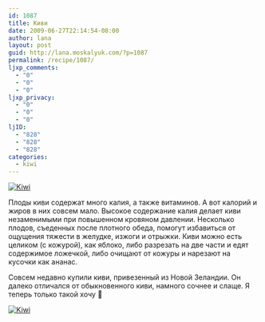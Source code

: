 ```yaml
---
id: 1087
title: Киви
date: 2009-06-27T22:14:54-08:00
author: lana
layout: post
guid: http://lana.moskalyuk.com/?p=1087
permalink: /recipe/1087/
ljxp_comments:
  - "0"
  - "0"
  - "0"
ljxp_privacy:
  - "0"
  - "0"
  - "0"
ljID:
  - "828"
  - "828"
  - "828"
categories:
  - kiwi
---
```

<a class="flickr-image alignnone" title="Kiwi" href="http://www.flickr.com/photos/67405678@N00/3657209130/" target="_blank"><img src="http://farm4.static.flickr.com/3389/3657209130_9716f91056.jpg" alt="Kiwi" /></a>

Плоды киви содержат много калия, а также витаминов. А вот калорий и жиров в них совсем мало. Высокое содержание калия делает киви незаменимыми при повышенном кровяном давлении. Несколько плодов, съеденных после плотного обеда, помогут избавиться от ощущения тяжести в желудке, изжоги и отрыжки. Киви можно есть целиком (с кожурой), как яблоко, либо разрезать на две части и едят содержимое ложечкой, либо очищают от кожуры и нарезают на кусочки как ананас.

Совсем недавно купили киви, привезенный из Новой Зеландии. Он далеко отличался от обыкновенного киви, намного сочнее и слаще. Я теперь только такой хочу 🙂

<a class="flickr-image alignnone" title="Kiwi" href="http://www.flickr.com/photos/67405678@N00/3657209644/" target="_blank"><img src="http://farm4.static.flickr.com/3299/3657209644_687f9f632c.jpg" alt="Kiwi" /></a>